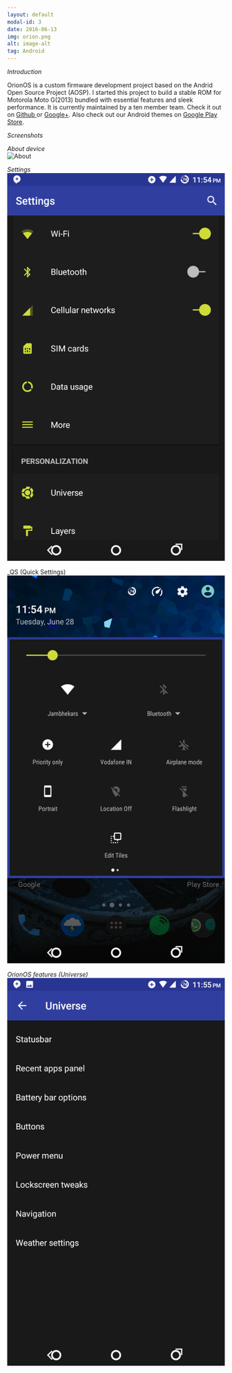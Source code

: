 ```yaml
---
layout: default
modal-id: 3
date: 2016-06-13
img: orion.png
alt: image-alt
tag: Android
---
```


*Introduction*

OrionOS is a custom firmware development project based on the Andrid Open Source Project (AOSP). I started this project to build a stable ROM for Motorola Moto G(2013) bundled with essential features and sleek performance. It is currently maintained by a ten member team. Check it out on <a href="https://github.com/TeamOrion" target="_blank" >Github </a> or <a href="https://plus.google.com/u/0/communities/111860173543944260545" target="_blank" >Google+</a>. Also check out our Android themes on <a href= "https://play.google.com/store/apps/dev?id=5103264314395409686" target="_blank">Google Play Store</a>.

*Screenshots*

_About device_<br>
![About](/home/soham/Site/img/orion/About.png)

_Settings_ <br>
![Settings](https://github.com/SohamJ/sohamj.github.io/blob/master/img/orion/Settings.png)

_QS (Quick Settings) <br>
![Quick Settings](https://github.com/SohamJ/sohamj.github.io/blob/master/img/orion/QS.png)

_OrionOS features (Universe)_ <br>
![Orion Features](https://github.com/SohamJ/sohamj.github.io/blob/master/img/orion/Universe.png)
